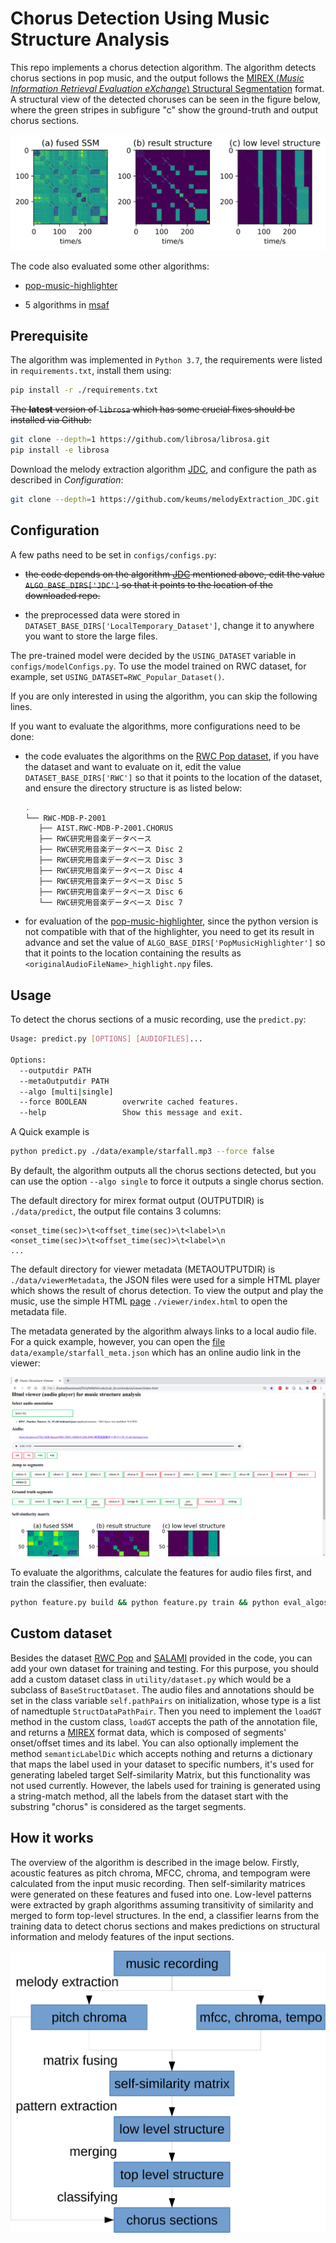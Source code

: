 # Chorus Detection Using Music Structure Analysis

This repo implements a chorus detection algorithm. The algorithm detects chorus sections in pop music, and the output follows the [MIREX (*Music Information Retrieval Evaluation eXchange*) Structural Segmentation](https://www.music-ir.org/mirex/wiki/2017:Structural_Segmentation) format. A structural view of the detected choruses can be seen in the figure below, where the green stripes in subfigure "c" show the ground-truth and output chorus sections.

![example on 'Dream Magic'](docs/figures/RWC_32_DREAM_MAGIC.svg)

The code also evaluated some other algorithms:

- [pop-music-highlighter](https://github.com/remyhuang/pop-music-highlighter)

- 5 algorithms in [msaf](https://github.com/urinieto/msaf)

## Prerequisite

The algorithm was implemented in `Python 3.7`, the requirements were listed in `requirements.txt`, install them using:

```bash
pip install -r ./requirements.txt
```

~~The **latest** version of `librosa` which has some crucial fixes should be installed via Github:~~

```bash
git clone --depth=1 https://github.com/librosa/librosa.git
pip install -e librosa
```

Download the melody extraction algorithm [JDC](https://github.com/keums/melodyExtraction_JDC), and configure the path as described in *Configuration*:

```bash
git clone --depth=1 https://github.com/keums/melodyExtraction_JDC.git
```

## Configuration

A few paths need to be set in `configs/configs.py`:

- ~~the code depends on the algorithm [JDC](https://github.com/keums/melodyExtraction_JDC) mentioned above, edit the value `ALGO_BASE_DIRS['JDC']` so that it points to the location of the downloaded repo.~~

- the preprocessed data were stored in `DATASET_BASE_DIRS['LocalTemporary_Dataset']`, change it to anywhere you want to store the large files.

The pre-trained model were decided by the `USING_DATASET` variable in `configs/modelConfigs.py`. To use the model trained on RWC dataset, for example, set `USING_DATASET=RWC_Popular_Dataset()`.

If you are only interested in using the algorithm, you can skip the following lines.

If you want to evaluate the algorithms, more configurations need to be done:

- the code evaluates the algorithms on the [RWC Pop dataset](https://archives.ismir.net/ismir2002/paper/000049.pdf), if you have the dataset and want to evaluate on it, edit the value `DATASET_BASE_DIRS['RWC']` so that it points to the location of the dataset, and ensure the directory structure is as listed below:

    ```bash
    .
    └── RWC-MDB-P-2001
       ├── AIST.RWC-MDB-P-2001.CHORUS
       ├── RWC研究用音楽データベース
       ├── RWC研究用音楽データベース Disc 2
       ├── RWC研究用音楽データベース Disc 3
       ├── RWC研究用音楽データベース Disc 4
       ├── RWC研究用音楽データベース Disc 5
       ├── RWC研究用音楽データベース Disc 6
       └── RWC研究用音楽データベース Disc 7
    ```

- for evaluation of the [pop-music-highlighter](https://github.com/remyhuang/pop-music-highlighter), since the python version is not compatible with that of the highlighter, you need to get its result in advance and set the value of `ALGO_BASE_DIRS['PopMusicHighlighter']` so that it points to the location containing the results as `<originalAudioFileName>_highlight.npy` files.

## Usage

To detect the chorus sections of a music recording, use the `predict.py`:

```bash
Usage: predict.py [OPTIONS] [AUDIOFILES]...

Options:
  --outputdir PATH
  --metaOutputdir PATH
  --algo [multi|single]
  --force BOOLEAN        overwrite cached features.
  --help                 Show this message and exit.
```

A Quick example is

```bash
python predict.py ./data/example/starfall.mp3 --force false
```

By default, the algorithm outputs all the chorus sections detected, but you can use the option `--algo single` to force it outputs a single chorus section.

The default directory for mirex format output (OUTPUTDIR) is `./data/predict`, the output file contains 3 columns:

```
<onset_time(sec)>\t<offset_time(sec)>\t<label>\n
<onset_time(sec)>\t<offset_time(sec)>\t<label>\n
...
```

The default directory for viewer metadata (METAOUTPUTDIR) is `./data/viewerMetadata`, the JSON files were used for a simple HTML player which shows the result of chorus detection. To view the output and play the music, use the simple HTML [page](viewer/index.html) `./viewer/index.html` to open the metadata file.

The metadata generated by the algorithm always links to a local audio file. For a quick example, however, you can open the [file](data/example/starfall_meta.json) `data/example/starfall_meta.json` which has an online audio link in the viewer:

![Audio player example](docs/figures/example.png)

To evaluate the algorithms, calculate the features for audio files first, and train the classifier, then evaluate:
```bash
python feature.py build && python feature.py train && python eval_algos.py
```

## Custom dataset

Besides the dataset [RWC Pop](https://staff.aist.go.jp/m.goto/RWC-MDB/AIST-Annotation/) and [SALAMI](http://ismir2011.ismir.net/papers/PS4-14.pdf) provided in the code, you can add your own dataset for training and testing. For this purpose, you should add a custom dataset class in `utility/dataset.py` which would be a subclass of `BaseStructDataset`. The audio files and annotations should be set in the class variable `self.pathPairs`  on initialization, whose type is a list of namedtuple `StructDataPathPair`. Then you need to implement the `loadGT` method in the custom class, `loadGT` accepts the path of the annotation file, and returns a [MIREX](https://www.music-ir.org/mirex/wiki/2017:Structural_Segmentation) format data, which is composed of segments' onset/offset times and its label. You can also optionally implement the method `semanticLabelDic` which accepts nothing and returns a dictionary that maps the label used in your dataset to specific numbers, it's used for generating labeled target Self-similarity Matrix, but this functionality was not used currently. However, the labels used for training is generated using a string-match method, all the labels from the dataset start with the substring "chorus" is considered as the target segments.

## How it works

The overview of the algorithm is described in the image below. Firstly, acoustic features as pitch chroma, MFCC, chroma, and tempogram were calculated from the input music recording. Then self-similarity matrices were generated on these features and fused into one. Low-level patterns were extracted by graph algorithms assuming transitivity of similarity and merged to form top-level structures. In the end, a classifier learns from the training data to detect chorus sections and makes predictions on structural information and melody features of the input sections.

![overview](docs/figures/overview.svg)
